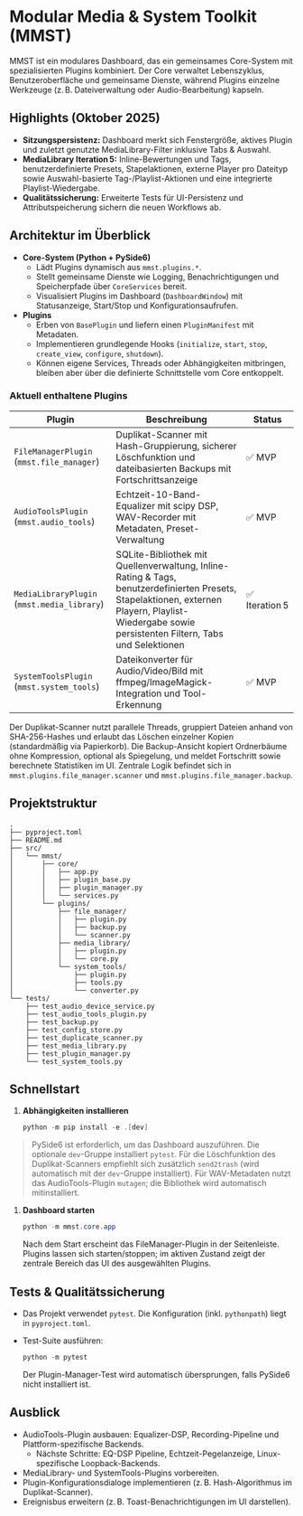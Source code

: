 # Modular Media & System Toolkit (MMST)

MMST ist ein modulares Dashboard, das ein gemeinsames Core-System mit spezialisierten Plugins kombiniert.
Der Core verwaltet Lebenszyklus, Benutzeroberfläche und gemeinsame Dienste, während Plugins einzelne Werkzeuge
(z. B. Dateiverwaltung oder Audio-Bearbeitung) kapseln.

## Highlights (Oktober 2025)

- **Sitzungspersistenz:** Dashboard merkt sich Fenstergröße, aktives Plugin und zuletzt genutzte MediaLibrary-Filter inklusive Tabs & Auswahl.
- **MediaLibrary Iteration 5:** Inline-Bewertungen und Tags, benutzerdefinierte Presets, Stapelaktionen, externe Player pro Dateityp sowie Auswahl-basierte Tag-/Playlist-Aktionen und eine integrierte Playlist-Wiedergabe.
- **Qualitätssicherung:** Erweiterte Tests für UI-Persistenz und Attributspeicherung sichern die neuen Workflows ab.

## Architektur im Überblick

- **Core-System (Python + PySide6)**
  - Lädt Plugins dynamisch aus `mmst.plugins.*`.
  - Stellt gemeinsame Dienste wie Logging, Benachrichtigungen und Speicherpfade über `CoreServices` bereit.
  - Visualisiert Plugins im Dashboard (`DashboardWindow`) mit Statusanzeige, Start/Stop und Konfigurationsaufrufen.
- **Plugins**
  - Erben von `BasePlugin` und liefern einen `PluginManifest` mit Metadaten.
  - Implementieren grundlegende Hooks (`initialize`, `start`, `stop`, `create_view`, `configure`, `shutdown`).
  - Können eigene Services, Threads oder Abhängigkeiten mitbringen, bleiben aber über die definierte Schnittstelle
    vom Core entkoppelt.

### Aktuell enthaltene Plugins

| Plugin | Beschreibung | Status |
| ------ | ------------- | ------ |
| `FileManagerPlugin` (`mmst.file_manager`) | Duplikat-Scanner mit Hash-Gruppierung, sicherer Löschfunktion und dateibasierten Backups mit Fortschrittsanzeige | ✅ MVP |
| `AudioToolsPlugin` (`mmst.audio_tools`) | Echtzeit-10-Band-Equalizer mit scipy DSP, WAV-Recorder mit Metadaten, Preset-Verwaltung | ✅ MVP |
| `MediaLibraryPlugin` (`mmst.media_library`) | SQLite-Bibliothek mit Quellenverwaltung, Inline-Rating & Tags, benutzerdefinierten Presets, Stapelaktionen, externen Playern, Playlist-Wiedergabe sowie persistenten Filtern, Tabs und Selektionen | ✅ Iteration 5 |
| `SystemToolsPlugin` (`mmst.system_tools`) | Dateikonverter für Audio/Video/Bild mit ffmpeg/ImageMagick-Integration und Tool-Erkennung | ✅ MVP |

Der Duplikat-Scanner nutzt parallele Threads, gruppiert Dateien anhand von SHA-256-Hashes und erlaubt das Löschen
einzelner Kopien (standardmäßig via Papierkorb). Die Backup-Ansicht kopiert Ordnerbäume ohne Kompression, optional
als Spiegelung, und meldet Fortschritt sowie berechnete Statistiken im UI. Zentrale Logik befindet sich in
`mmst.plugins.file_manager.scanner` und `mmst.plugins.file_manager.backup`.

## Projektstruktur

```text
.
├── pyproject.toml
├── README.md
├── src/
│   └── mmst/
│       ├── core/
│       │   ├── app.py
│       │   ├── plugin_base.py
│       │   ├── plugin_manager.py
│       │   └── services.py
│       └── plugins/
│           ├── file_manager/
│           │   ├── plugin.py
│           │   ├── backup.py
│           │   └── scanner.py
│           ├── media_library/
│           │   ├── plugin.py
│           │   └── core.py
│           └── system_tools/
│               ├── plugin.py
│               ├── tools.py
│               └── converter.py
└── tests/
    ├── test_audio_device_service.py
    ├── test_audio_tools_plugin.py
    ├── test_backup.py
    ├── test_config_store.py
    ├── test_duplicate_scanner.py
    ├── test_media_library.py
    ├── test_plugin_manager.py
    └── test_system_tools.py
```

## Schnellstart

1. **Abhängigkeiten installieren**

   ```powershell
   python -m pip install -e .[dev]
   ```

  > PySide6 ist erforderlich, um das Dashboard auszuführen. Die optionale `dev`-Gruppe installiert `pytest`. Für die
  > Löschfunktion des Duplikat-Scanners empfiehlt sich zusätzlich `send2trash` (wird automatisch mit der `dev`-Gruppe
  > installiert). Für WAV-Metadaten nutzt das AudioTools-Plugin `mutagen`; die Bibliothek wird automatisch mitinstalliert.

1. **Dashboard starten**

   ```powershell
   python -m mmst.core.app
   ```

   Nach dem Start erscheint das FileManager-Plugin in der Seitenleiste. Plugins lassen sich starten/stoppen; im aktiven Zustand
   zeigt der zentrale Bereich das UI des ausgewählten Plugins.

## Tests & Qualitätssicherung

- Das Projekt verwendet `pytest`. Die Konfiguration (inkl. `pythonpath`) liegt in `pyproject.toml`.
- Test-Suite ausführen:

  ```powershell
  python -m pytest
  ```

  Der Plugin-Manager-Test wird automatisch übersprungen, falls PySide6 nicht installiert ist.

## Ausblick

- AudioTools-Plugin ausbauen: Equalizer-DSP, Recording-Pipeline und Plattform-spezifische Backends.
  - Nächste Schritte: EQ-DSP Pipeline, Echtzeit-Pegelanzeige, Linux-spezifische Loopback-Backends.
- MediaLibrary- und SystemTools-Plugins vorbereiten.
- Plugin-Konfigurationsdialoge implementieren (z. B. Hash-Algorithmus im Duplikat-Scanner).
- Ereignisbus erweitern (z. B. Toast-Benachrichtigungen im UI darstellen).
